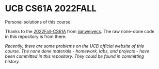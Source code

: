 # UCB CS61A 2022FALL

Personal solutions of this course.

Thanks to the [2022Fall-CS61A](https://github.com/jianweiyecs/2022Fall-CS61A) from [jianweiyecs](https://github.com/jianweiyecs). The raw none-done code in this repository is from there.

*Recently, there are some problems on the UCB official website of this course. The none done materials - homework, labs, and projects - have been committed in this repository. They could be found in committing history.*
